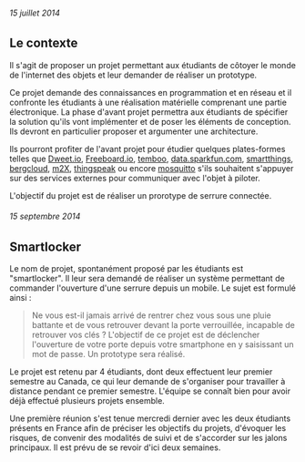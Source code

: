 ###### 15 juillet 2014

Le contexte
------------------------

Il s'agit de proposer un projet permettant aux étudiants de côtoyer le monde de l'internet des objets et leur demander de réaliser un prototype. 

Ce projet demande des connaissances en programmation et en réseau et il confronte les étudiants à une réalisation matérielle comprenant une partie électronique. La phase d'avant projet permettra aux étudiants de spécifier la solution qu'ils vont implémenter et de poser les éléments de conception. Ils devront en particulier proposer et argumenter une architecture.

Ils pourront profiter de l'avant projet pour étudier quelques plates-formes telles que [Dweet.io](https://dweet.io/), [Freeboard.io](http://freeboard.io/), [temboo](https://temboo.com/), [data.sparkfun.com](https://data.sparkfun.com/), [smartthings](http://smartthings.com), [bergcloud](http://bergcloud.com/), [m2X](https://m2x.att.com), [thingspeak](https://thingspeak.com/) ou encore [mosquitto](http://mosquitto.org/) s'ils souhaitent s'appuyer sur des services externes pour communiquer avec l'objet à piloter.   

L'objectif du projet est de réaliser un prorotype de serrure connectée.     


###### 15 septembre 2014
Smartlocker
------------------------

Le nom de projet, spontanément proposé par les étudiants est "smartlocker". Il leur sera demandé de réaliser un système permettant de commander l'ouverture d'une serrure depuis un mobile. Le sujet est formulé ainsi :

> Ne vous est-il jamais arrivé de rentrer chez vous sous une pluie battante et de vous retrouver devant la porte verrouillée, incapable de retrouver vos clés ? L'objectif de ce projet est de déclencher l'ouverture de votre porte depuis votre smartphone en y saisissant un mot de passe. Un prototype sera réalisé.

Le projet est retenu par 4 étudiants, dont deux effectuent leur premier semestre au Canada, ce qui leur demande  de s'organiser pour travailler à distance pendant ce premier semestre. L'équipe se connaît bien pour avoir déjà effectué plusieurs projets ensemble.

Une première réunion s'est tenue mercredi dernier avec les deux étudiants présents en France afin de préciser les objectifs du projets, d'évoquer les risques, de convenir des modalités de suivi et de s'accorder sur les jalons principaux. Il est prévu de se revoir d'ici deux semaines.